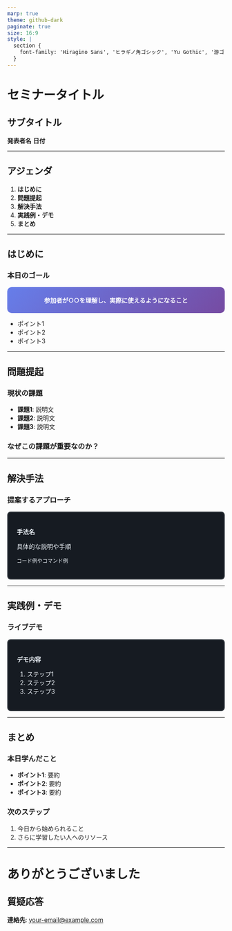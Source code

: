 ```yaml
---
marp: true
theme: github-dark
paginate: true
size: 16:9
style: |
  section {
    font-family: 'Hiragino Sans', 'ヒラギノ角ゴシック', 'Yu Gothic', '游ゴシック', 'Noto Sans JP', sans-serif;
  }
---
```


<!-- _class: lead -->

# セミナータイトル
## サブタイトル

**発表者名**
**日付**

---

## アジェンダ

1. **はじめに**
2. **問題提起**
3. **解決手法**
4. **実践例・デモ**
5. **まとめ**

---

## はじめに

<!-- _style: scoped -->
<style>
.highlight {
  background: linear-gradient(135deg, #667eea 0%, #764ba2 100%);
  color: white;
  padding: 20px;
  border-radius: 10px;
  margin: 10px 0;
  font-weight: bold;
  text-align: center;
}
</style>

### 本日のゴール

<div class="highlight">
参加者が○○を理解し、実際に使えるようになること
</div>

- ポイント1
- ポイント2
- ポイント3

---

## 問題提起

### 現状の課題

- **課題1**: 説明文
- **課題2**: 説明文
- **課題3**: 説明文

### なぜこの課題が重要なのか？

---

## 解決手法

### 提案するアプローチ

<div class="demo">

**手法名**

具体的な説明や手順

```
コード例やコマンド例
```

</div>

---

## 実践例・デモ

<!-- _style: scoped -->
<style>
.demo {
  background: var(--gh-bg-secondary, #161b22);
  border: 2px solid var(--gh-border-default, #30363d);
  border-radius: 8px;
  padding: 20px;
  margin: 0 0;
  color: var(--gh-text-primary, #f0f6fc);
}
</style>

### ライブデモ

<div class="demo">

**デモ内容**

1. ステップ1
2. ステップ2
3. ステップ3

</div>

---

## まとめ

### 本日学んだこと

- **ポイント1**: 要約
- **ポイント2**: 要約
- **ポイント3**: 要約

### 次のステップ

1. 今日から始められること
2. さらに学習したい人へのリソース

---

<!-- _class: lead -->

# ありがとうございました

## 質疑応答

**連絡先**: your-email@example.com